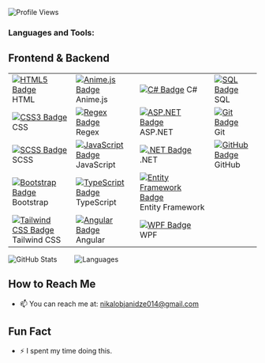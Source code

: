 
![Profile Views](https://komarev.com/ghpvc/?username=Nikoloz911&style=flat-square&color=orange)
### Languages and Tools:  
<!--
<ul style="display: flex; flex-wrap: wrap; padding: 0; list-style-type: none;">
  <div style="flex: 1 1 50%; padding: 10px;">
    <li><a href="https://developer.mozilla.org/en-US/docs/Web/HTML"><img src="https://img.shields.io/badge/HTML5-FF5722?logo=html5&logoColor=ffffff" alt="HTML5 Badge" /></a> HTML</li>
    <li><a href="https://developer.mozilla.org/en-US/docs/Web/CSS"><img src="https://img.shields.io/badge/CSS3-2965f1?logo=css3&logoColor=ffffff" alt="CSS3 Badge" /></a> CSS</li>
    <li><a href="https://sass-lang.com/"><img src="https://img.shields.io/badge/SCSS-ff69b4?logo=sass&logoColor=ffffff" alt="SCSS Badge" /></a> SCSS</li>
    <li><a href="https://getbootstrap.com/"><img src="https://img.shields.io/badge/Bootstrap-563d7c?logo=bootstrap&logoColor=ffffff" alt="Bootstrap Badge" /></a> Bootstrap</li>
    <li><a href="https://tailwindcss.com/"><img src="https://img.shields.io/badge/TailwindCSS-38b2ac?logo=tailwindcss&logoColor=ffffff" alt="Tailwind CSS Badge" /></a> Tailwind CSS</li>
  </div>

  <div style="flex: 1 1 50%; padding: 10px;">
    <li><a href="https://animejs.com/"><img src="https://img.shields.io/badge/Anime.js-00ff00?logo=animejs&logoColor=ffffff" alt="Anime.js Badge" /></a> Anime.js</li>
    <li><a href="https://regexr.com/"><img src="https://img.shields.io/badge/Regex-ff6347?logo=regex&logoColor=ffffff" alt="Regex Badge" /></a> Regex</li>
    <li><a href="https://developer.mozilla.org/en-US/docs/Web/JavaScript"><img src="https://img.shields.io/badge/JavaScript-f7df1e?logo=javascript&logoColor=ffffff" alt="JavaScript Badge" /></a> JavaScript</li>
    <li><a href="https://www.typescriptlang.org/"><img src="https://img.shields.io/badge/TypeScript-3178c6?logo=typescript&logoColor=ffffff" alt="TypeScript Badge" /></a> TypeScript</li>
    <li><a href="https://angular.io/"><img src="https://img.shields.io/badge/Angular-e23237?logo=angular&logoColor=ffffff" alt="Angular Badge" /></a> Angular</li>
  </div>

  <div style="flex: 1 1 50%; padding: 10px;">
    <li><a href="https://learn.microsoft.com/en-us/dotnet/csharp/"><img src="https://img.shields.io/badge/C%23-512bd4?logo=csharp&logoColor=ffffff" alt="C# Badge" /></a> C#</li>
    <li><a href="https://dotnet.microsoft.com/apps/aspnet"><img src="https://img.shields.io/badge/ASP.NET-5C2D91?logo=aspnet&logoColor=ffffff" alt="ASP.NET Badge" /></a> ASP.NET</li>
    <li><a href="https://dotnet.microsoft.com/"><img src="https://img.shields.io/badge/.NET-512bd4?logo=dotnet&logoColor=ffffff" alt=".NET Badge" /></a> .NET</li>
    <li><a href="https://learn.microsoft.com/en-us/ef/"><img src="https://img.shields.io/badge/Entity%20Framework-7d3c98?logo=entityframework&logoColor=ffffff" alt="Entity Framework Badge" /></a> Entity Framework</li>
    <li><a href="https://learn.microsoft.com/en-us/dotnet/desktop/wpf/"><img src="https://img.shields.io/badge/WPF-5C2D91?logo=windows&logoColor=ffffff" alt="WPF Badge" /></a> WPF</li>
  </div>
</ul>
-->
## Frontend & Backend
|                                                                 |                                                   |                                         |                                        |
|-------------------------------------------------------------------------------|---------------------------------------------------------------------------------|-------------------------------------------------------------------------|----------------------------------------|
| [![HTML5 Badge](https://img.shields.io/badge/HTML5-FF5722?logo=html5&logoColor=ffffff)](https://developer.mozilla.org/en-US/docs/Web/HTML) HTML | [![Anime.js Badge](https://img.shields.io/badge/Anime.js-00ff00?logo=animejs&logoColor=ffffff)](https://animejs.com/) Anime.js | [![C# Badge](https://img.shields.io/badge/C%23-512bd4?logo=csharp&logoColor=ffffff)](https://learn.microsoft.com/en-us/dotnet/csharp/) C# | [![SQL Badge](https://img.shields.io/badge/SQL-4479a1?logo=microsoftsqlserver&logoColor=ffffff)](https://www.microsoft.com/en-us/sql-server) SQL |
| [![CSS3 Badge](https://img.shields.io/badge/CSS3-2965f1?logo=css3&logoColor=ffffff)](https://developer.mozilla.org/en-US/docs/Web/CSS) CSS | [![Regex Badge](https://img.shields.io/badge/Regex-ff6347?logo=regex&logoColor=ffffff)](https://regexr.com/) Regex | [![ASP.NET Badge](https://img.shields.io/badge/ASP.NET-5C2D91?logo=aspnet&logoColor=ffffff)](https://dotnet.microsoft.com/apps/aspnet) ASP.NET | [![Git Badge](https://img.shields.io/badge/Git-f05032?logo=git&logoColor=ffffff)](https://git-scm.com/) Git |
| [![SCSS Badge](https://img.shields.io/badge/SCSS-ff69b4?logo=sass&logoColor=ffffff)](https://sass-lang.com/) SCSS | [![JavaScript Badge](https://img.shields.io/badge/JavaScript-f7df1e?logo=javascript&logoColor=ffffff)](https://developer.mozilla.org/en-US/docs/Web/JavaScript) JavaScript | [![.NET Badge](https://img.shields.io/badge/.NET-512bd4?logo=dotnet&logoColor=ffffff)](https://dotnet.microsoft.com/) .NET | [![GitHub Badge](https://img.shields.io/badge/GitHub-181717?logo=github&logoColor=ffffff)](https://github.com/) GitHub |
| [![Bootstrap Badge](https://img.shields.io/badge/Bootstrap-563d7c?logo=bootstrap&logoColor=ffffff)](https://getbootstrap.com/) Bootstrap | [![TypeScript Badge](https://img.shields.io/badge/TypeScript-3178c6?logo=typescript&logoColor=ffffff)](https://www.typescriptlang.org/) TypeScript | [![Entity Framework Badge](https://img.shields.io/badge/Entity%20Framework-7d3c98?logo=entityframework&logoColor=ffffff)](https://learn.microsoft.com/en-us/ef/) Entity Framework | |
| [![Tailwind CSS Badge](https://img.shields.io/badge/TailwindCSS-38b2ac?logo=tailwindcss&logoColor=ffffff)](https://tailwindcss.com/) Tailwind CSS | [![Angular Badge](https://img.shields.io/badge/Angular-e23237?logo=angular&logoColor=ffffff)](https://angular.io/) Angular | [![WPF Badge](https://img.shields.io/badge/WPF-5C2D91?logo=windows&logoColor=ffffff)](https://learn.microsoft.com/en-us/dotnet/desktop/wpf/) WPF | |


  ![GitHub Stats](https://github-readme-stats.vercel.app/api?username=Nikoloz911&show_icons=true&theme=radical)    &nbsp;&nbsp;&nbsp; &nbsp;&nbsp;&nbsp;    ![Languages](https://github-readme-stats.vercel.app/api/top-langs/?username=Nikoloz911&show_icons=true&theme=radical&layout=compact) 




## How to Reach Me
- 📫 You can reach me at: nikalobjanidze014@gmail.com

## Fun Fact
- ⚡ I spent my time doing this.





<!--
**Nikoloz911/Nikoloz911** is a ✨ _special_ ✨ repository because its `README.md` (this file) appears on your GitHub profile.


Here are some ideas to get you started:

- 🔭 I’m currently working on ...
- 🌱 I’m currently learning ...
- 👯 I’m looking to collaborate on ...
- 🤔 I’m looking for help with ...
- 💬 Ask me about ...
- 📫 How to reach me: ...
- 😄 Pronouns: ...
- ⚡ Fun fact: ...
-->
